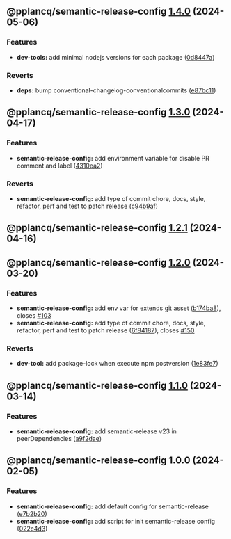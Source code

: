 ## @pplancq/semantic-release-config [1.4.0](https://github.com/pplancq/dev-tools/compare/@pplancq/semantic-release-config@1.3.0...@pplancq/semantic-release-config@1.4.0) (2024-05-06)


### Features

* **dev-tools:** add minimal nodejs versions for each package ([0d8447a](https://github.com/pplancq/dev-tools/commit/0d8447a6f4e26ff9cb28baac8434020156d5dac0))


### Reverts

* **deps:** bump conventional-changelog-conventionalcommits ([e87bc11](https://github.com/pplancq/dev-tools/commit/e87bc11ec7b58e10e4a6248a83afc9c56c6a7b0d))

## @pplancq/semantic-release-config [1.3.0](https://github.com/pplancq/dev-tools/compare/@pplancq/semantic-release-config@1.2.1...@pplancq/semantic-release-config@1.3.0) (2024-04-17)


### Features

* **semantic-release-config:** add environment variable for disable PR comment and label ([4310ea2](https://github.com/pplancq/dev-tools/commit/4310ea2f5a59ccebaa196e1c6eccfef08e3a1adb))


### Reverts

* **semantic-release-config:** add type of commit chore, docs, style, refactor, perf and test to patch release ([c94b9af](https://github.com/pplancq/dev-tools/commit/c94b9af7eac1c42fc31e7ff5971e96ef435d3068))

## @pplancq/semantic-release-config [1.2.1](https://github.com/pplancq/dev-tools/compare/@pplancq/semantic-release-config@1.2.0...@pplancq/semantic-release-config@1.2.1) (2024-04-16)

## @pplancq/semantic-release-config [1.2.0](https://github.com/pplancq/dev-tools/compare/@pplancq/semantic-release-config@1.1.0...@pplancq/semantic-release-config@1.2.0) (2024-03-20)


### Features

* **semantic-release-config:** add env var for extends git asset ([b174ba8](https://github.com/pplancq/dev-tools/commit/b174ba8759d92fa5e87980b47376ae0db6c878cf)), closes [#103](https://github.com/pplancq/dev-tools/issues/103)
* **semantic-release-config:** add type of commit chore, docs, style, refactor, perf and test to patch release ([6f84187](https://github.com/pplancq/dev-tools/commit/6f84187f2a754b11a91dc2c3af31af548483d444)), closes [#150](https://github.com/pplancq/dev-tools/issues/150)


### Reverts

* **dev-tool:** add package-lock when execute npm postversion ([1e83fe7](https://github.com/pplancq/dev-tools/commit/1e83fe7ee8d2529ce3b85e1abb56968171ee01ff))

## @pplancq/semantic-release-config [1.1.0](https://github.com/pplancq/dev-tools/compare/@pplancq/semantic-release-config@1.0.0...@pplancq/semantic-release-config@1.1.0) (2024-03-14)


### Features

* **semantic-release-config:** add semantic-release v23 in peerDependencies ([a9f2dae](https://github.com/pplancq/dev-tools/commit/a9f2daebb9f673e79e73a6ed5e55d2c3b042d20d))

## @pplancq/semantic-release-config 1.0.0 (2024-02-05)


### Features

* **semantic-release-config:** add default config for semantic-release ([e7b2b20](https://github.com/pplancq/dev-tools/commit/e7b2b20b68badefbfd2630b8fb76b3af53a574d2))
* **semantic-release-config:** add script for init semantic-release config ([022c4d3](https://github.com/pplancq/dev-tools/commit/022c4d37c826c031f675c6f3e43b81b3700f30d3))
